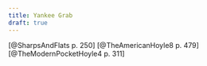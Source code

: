 ```yaml
---
title: Yankee Grab
draft: true
---
```


[@SharpsAndFlats p. 250]
[@TheAmericanHoyle8 p. 479]
[@TheModernPocketHoyle4 p. 311]
